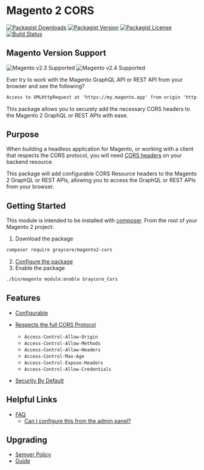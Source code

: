 # Magento 2 CORS

[![Packagist Downloads](https://img.shields.io/packagist/dm/graycore/magento2-cors?color=blue)](https://packagist.org/packages/graycore/magento2-cors/stats)
[![Packagist Version](https://img.shields.io/packagist/v/graycore/magento2-cors?color=blue)](https://packagist.org/packages/graycore/magento2-cors)
[![Packagist License](https://img.shields.io/packagist/l/graycore/magento2-cors)](https://github.com/graycoreio/magento2-cors/blob/master/LICENSE)
[![Build Status](https://graycore.visualstudio.com/open-source/_apis/build/status/graycoreio.magento2-cors?branchName=master)](https://graycore.visualstudio.com/open-source/_build/latest?definitionId=14&branchName=master)

## Magento Version Support
![Magento v2.3 Supported](https://img.shields.io/badge/Magento-2.3-brightgreen.svg?labelColor=2f2b2f&logo=magento&logoColor=f26724&color=464246&longCache=true&style=flat)
![Magento v2.4 Supported](https://img.shields.io/badge/Magento-2.4-brightgreen.svg?labelColor=2f2b2f&logo=magento&logoColor=f26724&color=464246&longCache=true&style=flat)

Ever try to work with the Magento GraphQL API or REST API from your browser and see the following?

```txt
Access to XMLHttpRequest at 'https://my.magento.app' from origin 'http://my.webapp.com' has been blocked by CORS policy: Response to preflight request doesn't pass access control check: No 'Access-Control-Allow-Origin' header is present on the requested resource.
```

This package allows you to securely add the necessary CORS headers to the Magento 2 GraphQL or REST APIs with ease.

## Purpose
When building a headless application for Magento, or working with a client that respects the CORS protocol, you will need [CORS headers](https://fetch.spec.whatwg.org/#http-cors-protocol) on your backend resource.

This package will add configurable CORS Resource headers to the Magento 2 GraphQL or REST APIs, allowing you to access the GraphQL or REST APIs from your browser.

## Getting Started
This module is intended to be installed with [composer](https://getcomposer.org/). From the root of your Magento 2 project:

1. Download the package
```bash
composer require graycore/magento2-cors
```
2. [Configure the package](/docs/stories/configuring-the-headers.md)
3. Enable the package

```bash
./bin/magento module:enable Graycore_Cors
```

## Features
* [Configurable](./docs/stories/configuring-the-headers.md)
* [Respects the full CORS Protocol](https://fetch.spec.whatwg.org/#http-cors-protocol)
    * `Access-Control-Allow-Origin`
    * `Access-Control-Allow-Methods`
    * `Access-Control-Allow-Headers`
    * `Access-Control-Max-Age`
    * `Access-Control-Expose-Headers`
    * `Access-Control-Allow-Credentials`

* [Security By Default](./docs/stories/security.md#security-by-default)

## Helpful Links
* [FAQ](./docs/faq/faqs.md)
    * [Can I configure this from the admin panel?](./docs/faq/faqs.md#can-i-configure-this-from-the-admin-panel)

## Upgrading
* [Semver Policy](https://semver.org/)
* [Guide](./docs/upgrading/guide.md)
